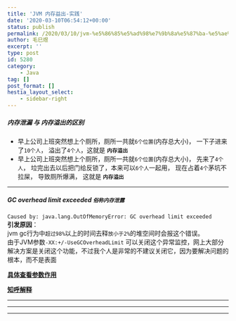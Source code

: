 ```yaml
---
title: 'JVM 内存益出-实践'
date: '2020-03-10T06:54:12+00:00'
status: publish
permalink: /2020/03/10/jvm-%e5%86%85%e5%ad%98%e7%9b%8a%e5%87%ba-%e5%ae%9e%e8%b7%b5
author: 毛巳煜
excerpt: ''
type: post
id: 5280
category:
    - Java
tag: []
post_format: []
hestia_layout_select:
    - sidebar-right
---
```

##### 内存泄漏 与 内存溢出的区别

- 早上公司上班突然想上个厕所，厕所一共就`6个位置`(内存总大小)， 一下子进来了`10个人`， 溢出了`4个人`，这就是 **`内存溢出`**
- 早上公司上班突然想上个厕所，厕所一共就`6个位置`(内存总大小)， 先来了`4个人`， 垃完出去以后把门给反锁了，本来可以`6个人`一起用， 现在占着`4个`茅坑不拉屎， 导致厕所爆满， 这就是 **`内存溢出`**

- - - - - -

##### GC overhead limit exceeded **`俗称内存泄露`**

`Caused by: java.lang.OutOfMemoryError: GC overhead limit exceeded`  
**引发原因**：  
jvm gc行为中`超过98%`以上的时间去释`放小于2%`的堆空间时会报这个错误。  
 由于JVM参数`-XX:+/-UseGCOverheadLimit` 可以关闭这个异常监控，网上大部分解决方案是关闭这个功能，不过我个人是非常的不建议关闭它，因为要解决问题的根本，而不是表面

**[具体查看参数作用](http://www.dev-share.top/2020/03/10/jvm-%E5%8F%82%E6%95%B0/ "具体查看参数作用")**

**[知呼解释](https://zhuanlan.zhihu.com/p/88956975 "知呼解释")**

- - - - - -

- - - - - -

- - - - - -